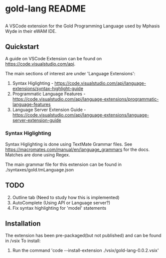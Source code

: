 # gold-lang README
##
A VSCode extension for the Gold Programming Language used by Mphasis Wyde in their eWAM IDE.

## Quickstart
A guide on VSCode Extension can be found on https://code.visualstudio.com/api.

The main sections of interest are under 'Language Extensions':
1. Syntax Higlighting - https://code.visualstudio.com/api/language-extensions/syntax-highlight-guide
2. Programmatic Language Features - https://code.visualstudio.com/api/language-extensions/programmatic-language-features
3. Language Server Extension Guide - https://code.visualstudio.com/api/language-extensions/language-server-extension-guide

### Syntax Higlighting
Syntax Higlighting is done using TextMate Grammar files. See https://macromates.com/manual/en/language_grammars
for the docs. Matches are done using Regex.

The main grammar file for this extension can be found in ./syntaxes/gold.tmLanguage.json

## TODO
2. Outline tab (Need to study how this is implemented)
3. AutoComplete (Using API or Language server?)
4. Fix syntax highlighting for 'model' statements

## Installation
The extension has been pre-packaged(but not published) and can be found in /vsix
To install:
1. Run the command 'code --install-extension ./vsix/gold-lang-0.0.2.vsix'
